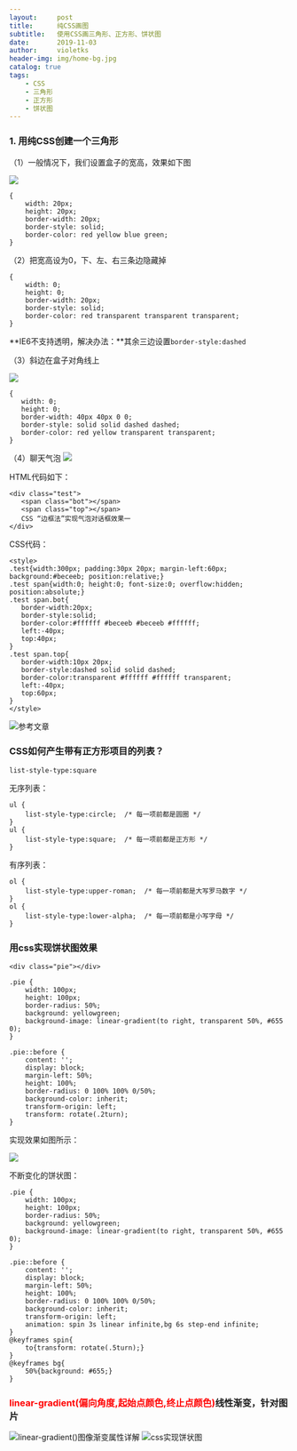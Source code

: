 ```yaml
---
layout:     post
title:      纯CSS画图
subtitle:   使用CSS画三角形、正方形、饼状图
date:       2019-11-03
author:     violetks
header-img: img/home-bg.jpg
catalog: true
tags:
    - CSS
    - 三角形
    - 正方形
	- 饼状图
---
```


### 1. 用纯CSS创建一个三角形

（1）一般情况下，我们设置盒子的宽高，效果如下图

![](D:/violetks.github.io/img/css-1.PNG)

```
{
    width: 20px;
    height: 20px;
    border-width: 20px;
    border-style: solid;
    border-color: red yellow blue green;
}
```

（2）把宽高设为0，下、左、右三条边隐藏掉
```
{ 
    width: 0;
    height: 0;
    border-width: 20px;
    border-style: solid;
    border-color: red transparent transparent transparent;
}
 ```
 
**IE6不支持透明，解决办法：**其余三边设置`border-style:dashed`
 
 （3）斜边在盒子对角线上
 
 ![](D:/violetks.github.io/img/css-2.PNG)
 
 ```
{ 
    width: 0;
    height: 0;
    border-width: 40px 40px 0 0;
    border-style: solid solid dashed dashed;
    border-color: red yellow transparent transparent;
}
 ```
 
 （4）聊天气泡
 ![](http://image.zhangxinxu.com/image/blog/201003/2010-03-13_014809.png)
 
 HTML代码如下：
 ```
<div class="test">
    <span class="bot"></span>
    <span class="top"></span>
    CSS “边框法”实现气泡对话框效果一
</div>
 ```
 
 CSS代码：
 ```
 <style>
.test{width:300px; padding:30px 20px; margin-left:60px; background:#beceeb; position:relative;}
.test span{width:0; height:0; font-size:0; overflow:hidden; position:absolute;}
.test span.bot{
    border-width:20px; 
    border-style:solid; 
    border-color:#ffffff #beceeb #beceeb #ffffff; 
    left:-40px; 
    top:40px;
}
.test span.top{
    border-width:10px 20px; 
    border-style:dashed solid solid dashed; 
    border-color:transparent #ffffff #ffffff transparent; 
    left:-40px; 
    top:60px;
}
</style>
 ```
 
![参考文章](http://www.zhangxinxu.com/wordpress/?p=651)
 
 ### CSS如何产生带有正方形项目的列表？

```
list-style-type:square
```

无序列表：
```
ul {
    list-style-type:circle;  /* 每一项前都是圆圈 */
}
ul {
    list-style-type:square;  /* 每一项前都是正方形 */
}
```

有序列表：
```
ol {
    list-style-type:upper-roman;  /* 每一项前都是大写罗马数字 */
}
ol {
    list-style-type:lower-alpha;  /* 每一项前都是小写字母 */
}
```

### 用css实现饼状图效果

```
<div class="pie"></div>
```
```
.pie {
    width: 100px;
    height: 100px;
    border-radius: 50%;
    background: yellowgreen;
    background-image: linear-gradient(to right, transparent 50%, #655 0);
}

.pie::before {
    content: '';
    display: block;
    margin-left: 50%;
    height: 100%;
    border-radius: 0 100% 100% 0/50%;
    background-color: inherit;
    transform-origin: left;
    transform: rotate(.2turn);
}
```

实现效果如图所示：

![](D:/violetks.github.io/img/css-3.PNG)

不断变化的饼状图：

```
.pie {
    width: 100px;
    height: 100px;
    border-radius: 50%;
    background: yellowgreen;
    background-image: linear-gradient(to right, transparent 50%, #655 0);
}

.pie::before {
    content: '';
    display: block;
    margin-left: 50%;
    height: 100%;
    border-radius: 0 100% 100% 0/50%;
    background-color: inherit;
    transform-origin: left;
    animation: spin 3s linear infinite,bg 6s step-end infinite;
}
@keyframes spin{
    to{transform: rotate(.5turn);}
}
@keyframes bg{
    50%{background: #655;}
}
```

### <font color="red">linear-gradient(偏向角度,起始点颜色,终止点颜色)</font>线性渐变，针对图片

![linear-gradient()图像渐变属性详解](https://blog.csdn.net/qq_18661257/article/details/50640633)
![css实现饼状图](https://blog.csdn.net/zhongguohaoshaonian/article/details/77896872)